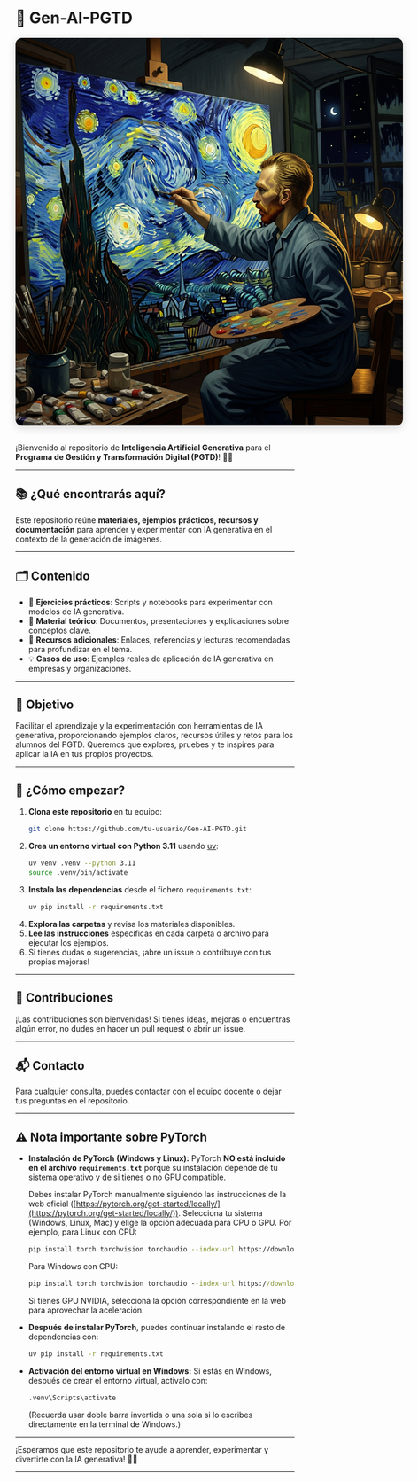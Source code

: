 # 🚀 Gen-AI-PGTD

<div align="center">
  <img src="src/aigogh.jpg" alt="Portada: IA Gogh pintando La Noche Estrellada" style="max-width: 700px; border-radius: 12px; box-shadow: 0 4px 16px rgba(0,0,0,0.15); margin-bottom: 1em;" />
</div>

¡Bienvenido al repositorio de **Inteligencia Artificial Generativa** para el **Programa de Gestión y Transformación Digital (PGTD)**! 🤖✨

---

## 📚 ¿Qué encontrarás aquí?

Este repositorio reúne **materiales, ejemplos prácticos, recursos y documentación** para aprender y experimentar con IA generativa en el contexto de la generación de imágenes.

---

## 🗂️ Contenido

- 📝 **Ejercicios prácticos**: Scripts y notebooks para experimentar con modelos de IA generativa.
- 📖 **Material teórico**: Documentos, presentaciones y explicaciones sobre conceptos clave.
- 🔗 **Recursos adicionales**: Enlaces, referencias y lecturas recomendadas para profundizar en el tema.
- 💡 **Casos de uso**: Ejemplos reales de aplicación de IA generativa en empresas y organizaciones.

---

## 🎯 Objetivo

Facilitar el aprendizaje y la experimentación con herramientas de IA generativa, proporcionando ejemplos claros, recursos útiles y retos para los alumnos del PGTD. Queremos que explores, pruebes y te inspires para aplicar la IA en tus propios proyectos.

---

## 🚦 ¿Cómo empezar?

1. **Clona este repositorio** en tu equipo:
   ```bash
   git clone https://github.com/tu-usuario/Gen-AI-PGTD.git
   ```
2. **Crea un entorno virtual con Python 3.11** usando [uv](https://github.com/astral-sh/uv):
   ```bash
   uv venv .venv --python 3.11
   source .venv/bin/activate
   ```
3. **Instala las dependencias** desde el fichero `requirements.txt`:
   ```bash
   uv pip install -r requirements.txt
   ```
4. **Explora las carpetas** y revisa los materiales disponibles.
5. **Lee las instrucciones** específicas en cada carpeta o archivo para ejecutar los ejemplos.
6. Si tienes dudas o sugerencias, ¡abre un issue o contribuye con tus propias mejoras!

---

## 🤝 Contribuciones

¡Las contribuciones son bienvenidas! Si tienes ideas, mejoras o encuentras algún error, no dudes en hacer un pull request o abrir un issue.

---

## 📬 Contacto

Para cualquier consulta, puedes contactar con el equipo docente o dejar tus preguntas en el repositorio.

---

## ⚠️ Nota importante sobre PyTorch

- **Instalación de PyTorch (Windows y Linux):**
  PyTorch **NO está incluido en el archivo `requirements.txt`** porque su instalación depende de tu sistema operativo y de si tienes o no GPU compatible. 
  
  Debes instalar PyTorch manualmente siguiendo las instrucciones de la web oficial ([https://pytorch.org/get-started/locally/](https://pytorch.org/get-started/locally/)). Selecciona tu sistema (Windows, Linux, Mac) y elige la opción adecuada para CPU o GPU. Por ejemplo, para Linux con CPU:
  ```bash
  pip install torch torchvision torchaudio --index-url https://download.pytorch.org/whl/cpu
  ```
  Para Windows con CPU:
  ```cmd
  pip install torch torchvision torchaudio --index-url https://download.pytorch.org/whl/cpu
  ```
  Si tienes GPU NVIDIA, selecciona la opción correspondiente en la web para aprovechar la aceleración.

- **Después de instalar PyTorch**, puedes continuar instalando el resto de dependencias con:
  ```bash
  uv pip install -r requirements.txt
  ```

- **Activación del entorno virtual en Windows:**
  Si estás en Windows, después de crear el entorno virtual, actívalo con:
  ```cmd
  .venv\Scripts\activate
  ```
  (Recuerda usar doble barra invertida o una sola si lo escribes directamente en la terminal de Windows.)

---

¡Esperamos que este repositorio te ayude a aprender, experimentar y divertirte con la IA generativa! 🚀🤩

---

